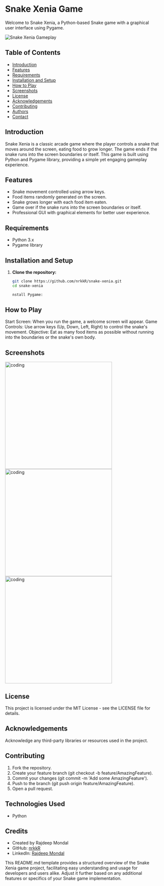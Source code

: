 # Snake Xenia Game

Welcome to Snake Xenia, a Python-based Snake game with a graphical user interface using Pygame.

![Snake Xenia Gameplay](./screenshots/gameplay.gif)

## Table of Contents

- [Introduction](#introduction)
- [Features](#features)
- [Requirements](#requirements)
- [Installation and Setup](#installation-and-setup)
- [How to Play](#how-to-play)
- [Screenshots](#screenshots)
- [License](#license)
- [Acknowledgements](#acknowledgements)
- [Contributing](#contributing)
- [Authors](#authors)
- [Contact](#contact)

## Introduction

Snake Xenia is a classic arcade game where the player controls a snake that moves around the screen, eating food to grow longer. The game ends if the snake runs into the screen boundaries or itself. This game is built using Python and Pygame library, providing a simple yet engaging gameplay experience.

## Features

- Snake movement controlled using arrow keys.
- Food items randomly generated on the screen.
- Snake grows longer with each food item eaten.
- Game over if the snake runs into the screen boundaries or itself.
- Professional GUI with graphical elements for better user experience.

## Requirements

- Python 3.x
- Pygame library

## Installation and Setup

1. **Clone the repository:**

   ```bash
   git clone https://github.com/nrkkR/snake-xenia.git
   cd snake-xenia

   nstall Pygame:

## How to Play
Start Screen: When you run the game, a welcome screen will appear.
Game Controls: Use arrow keys (Up, Down, Left, Right) to control the snake's movement.
Objective: Eat as many food items as possible without running into the boundaries or the snake's own body.

## Screenshots
<img align="center" alt="coding" width="350" src="https://github.com/nrkkR/Python_My-Snake-Xenia/blob/main/My%20Snake%20Xenia%20_%20Welcome%20screen.png">
<img align="center" alt="coding" width="350" src="https://github.com/nrkkR/Python_My-Snake-Xenia/blob/main/My%20Snake%20Xenia%20_Main%20game%20screen.png">
<img align="center" alt="coding" width="350" src="https://github.com/nrkkR/JS_Tic-Tac-Toe-Game/blob/main/tictactoe_JS_startup%20menu.png">


## License
This project is licensed under the MIT License - see the LICENSE file for details.

## Acknowledgements
Acknowledge any third-party libraries or resources used in the project.

## Contributing
1. Fork the repository.
2. Create your feature branch (git checkout -b feature/AmazingFeature).
3. Commit your changes (git commit -m 'Add some AmazingFeature').
4. Push to the branch (git push origin feature/AmazingFeature).
5. Open a pull request.

## Technologies Used

- Python



## Credits

- Created by Rajdeep Mondal
- GitHub: [nrkkR](https://github.com/nrkkR)
- LinkedIn: [Rajdeep Mondal](https://www.linkedin.com/in/rajdeep-mondal-a277a9317/)


  
This README.md template provides a structured overview of the Snake Xenia game project, facilitating easy understanding and usage for developers and users alike. Adjust it further based on any additional features or specifics of your Snake game implementation.


